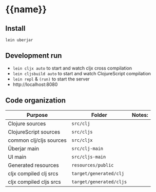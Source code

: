 # {{name}}

## Install

```
lein uberjar
```

## Development run

- `lein cljx auto` to start and watch cljx cross compilation
- `lein cljsbuild auto` to start and watch ClojureScript compilation
- `lein repl` & `(run)` to start the server
- http://localhost:8080

## Code organization

|Purpose                   |Folder                    |Notes:                     |
|--------------------------|--------------------------|---------------------------|
|Clojure sources           |`src/clj`                 |                           |
|ClojureScript sources     |`src/cljs`                |                           |
|common clj/cljs sources   |`src/cljx`                |                           |
|Überjar main              |`src/clj-main`            |                           |
|UI main                   |`src/cljs-main`           |                           |
|Generated resources       |`resources/public`        |                           |
|cljx compiled clj srcs    |`target/generated/clj`    |                           |
|cljx compiled cljs srcs   |`target/generated/cljs`   |                           |
